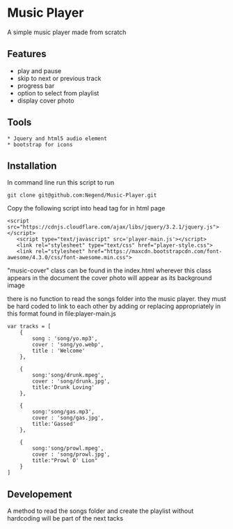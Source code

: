 # Music Player
A simple music player made from scratch
## Features
 * play and pause
 * skip to next or previous track
 * progress bar
 * option to select from playlist
 * display cover photo
## Tools
	* Jquery and html5 audio element
	* bootstrap for icons
## Installation

In command line run this script to run

````
git clone git@github.com:Negend/Music-Player.git
````
 Copy the following script into head tag for in html page

 ````
 <script src="https://cdnjs.cloudflare.com/ajax/libs/jquery/3.2.1/jquery.js"></script>
	<script type="text/javascript" src='player-main.js'></script>
	<link rel="stylesheet" type="text/css" href="player-style.css">
	<link rel="stylesheet" href="https://maxcdn.bootstrapcdn.com/font-awesome/4.3.0/css/font-awesome.min.css">
````
"music-cover" class can be found in the index.html wherever this class appears in the document the cover photo will appear as its background image


there is no function to read the songs folder into the music player. they must be hard coded to link to each other 
by adding or replacing appropriately in this format found in file:player-main.js


````
var tracks = [
	{
		song : 'song/yo.mp3',
		cover : 'song/yo.webp',
		title : 'Welcome'
	},
	
	{
		song:'song/drunk.mpeg',
		cover : 'song/drunk.jpg',
		title:'Drunk Loving'
	},
	
	{	
		song:'song/gas.mp3',
		cover : 'song/gas.jpg',
		title:'Gassed'
	},

	{	
		song:'song/prowl.mpeg',
		cover : 'song/prowl.jpg',
		title:"Prowl O' Lion"
	}
]
````
## Developement
A method to read the songs folder and create the playlist without hardcoding will be part of the next tacks
